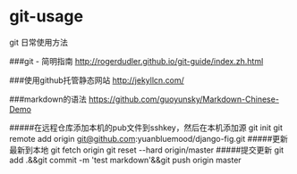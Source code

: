 # git-usage
git 日常使用方法

###git - 简明指南
http://rogerdudler.github.io/git-guide/index.zh.html

###使用github托管静态网站
http://jekyllcn.com/

###markdown的语法
https://github.com/guoyunsky/Markdown-Chinese-Demo



#####在远程仓库添加本机的pub文件到sshkey，然后在本机添加源
git init
git remote add origin git@github.com:yuanbluemood/django-fig.git
#####更新最新到本地
git fetch origin
git reset --hard origin/master
#####提交更新
git add .&&git commit -m 'test markdown'&&git push origin master

